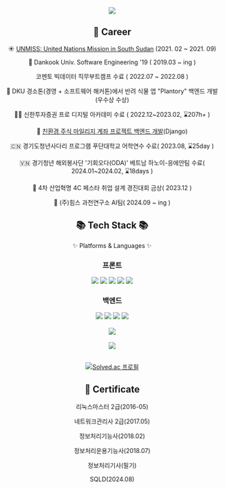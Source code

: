 <div align=center>
	<img src="https://capsule-render.vercel.app/api?type=waving&color=auto&height=200&section=header&text=GwanHyeon%20Github!&fontSize=70" />	
</div>

<div align=center><h2>🧑 Career</h2>

☀️ [UNMISS: United Nations Mission in South Sudan](https://ko.wikipedia.org/wiki/%EB%8C%80%ED%95%9C%EB%AF%BC%EA%B5%AD_%EB%82%A8%EC%88%98%EB%8B%A8_%EC%9E%AC%EA%B1%B4%EC%A7%80%EC%9B%90%EB%8B%A8)
 (2021. 02 ~ 2021. 09)

🏫 Dankook Univ. Software Engineering '19 ( 2019.03 ~ ing )

코멘토 빅데이터 직무부트캠프 수료 ( 2022.07 ~ 2022.08 )
	
🥉 DKU 경소톤(경영 + 소프트웨어 해커톤)에서 반려 식물 앱 "Plantory" 백엔드 개발 (우수상 수상)

👨‍🎓 신한투자증권 프로 디지털 아카데미 수료 ( 2022.12~2023.02, ⌛207h+ )

🌲 [친환경 주식 마일리지 계좌 프로젝트 백엔드 개발](https://github.com/Shinhan-FinalProject/eco_Project)(Django)

🇨🇳 경기도청년사다리 프로그램 푸단대학교 어학연수 수료( 2023.08, ⌛25day )

🇻🇳 경기청년 해외봉사단 '기회오다(ODA)' 베트남 하노이-응에안팀 수료( 2024.01~2024.02, ⌛18days )

🥇 4차 산업혁명 4C 페스타 취업 설계 경진대회 금상( 2023.12 )

👜 (주)힘스 과천연구소 AI팀( 2024.09 ~ ing )

</div> 
<div align=center>
	<h2>📚 Tech Stack 📚</h2>
	<p>✨ Platforms & Languages ✨</p>
</div>
<div align="center">
<h3>프론트</h3>
  <img src="https://img.shields.io/badge/html5-E34F26?style=for-the-badge&logo=html5&logoColor=white"> 
  <img src="https://img.shields.io/badge/css-1572B6?style=for-the-badge&logo=css3&logoColor=white"> 
  <img src="https://img.shields.io/badge/bootstrap-7952B3?style=for-the-badge&logo=bootstrap&logoColor=white">
  <img src="https://img.shields.io/badge/javascript-F7DF1E?style=for-the-badge&logo=javascript&logoColor=black"> 
  <img src="https://img.shields.io/badge/vue.js-4FC08D?style=for-the-badge&logo=vue.js&logoColor=white"> 
  <br>
<h3>백엔드</h3>
  <img src="https://img.shields.io/badge/python-3776AB?style=for-the-badge&logo=python&logoColor=white">
  <img src="https://img.shields.io/badge/django-092E20?style=for-the-badge&logo=django&logoColor=white">
  <img src="https://img.shields.io/badge/firebase-FFCA28?style=for-the-badge&logo=firebase&logoColor=white">
  <img src="https://img.shields.io/badge/amazonaws-232F3E?style=for-the-badge&logo=amazonaws&logoColor=white"> 
  <br><br>
  <img src="https://github-readme-stats.vercel.app/api/top-langs/?username=HYEON-CODE&layout=compact"><br><br>
  <img src="https://github-readme-stats.vercel.app/api?username=HYEON-CODE&show_icons=true"><br><br>
  
  [![Solved.ac 프로필](http://mazassumnida.wtf/api/generate_badge?boj=rhksgus20)](https://solved.ac/rhksgus20)
 
<div align=center><h2>📑 Certificate </h2>

리눅스마스터 2급(2016-05)

네트워크관리사 2급(2017.05)

정보처리기능사(2018.02)

정보처리운용기능사(2018.07)

정보처리기사(필기)

SQLD(2024.08)
</div>

